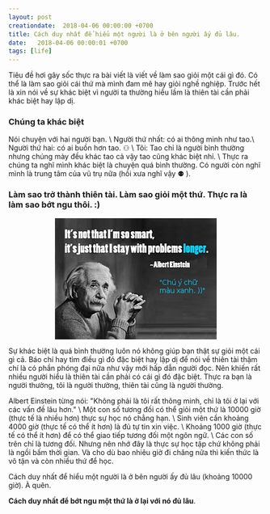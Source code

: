 ```yaml
---
layout: post
creationdate:  2018-04-06 00:00:00 +0700
title: Cách duy nhất để hiểu một người là ở bên người ấy đủ lâu.
date:   2018-04-06 00:00:01 +0700
tags: [life]
---
```

Tiêu đề hơi gây sốc thực ra bài viết là viết về làm sao giỏi một cái gì đó. Có thể là làm sao giỏi cái thứ mà mình đam mê hay giỏi nghề nghiệp. Trước hết là xin nói về sự khác biệt vì người ta thường hiểu lầm là thiên tài cần phải khác biệt hay lập dị.

### Chúng ta khác biệt
Nói chuyện với hai người bạn. \\
Người thứ nhất: có ai thông minh như tao.\\
Người thứ hai: có ai buồn hơn tao.  &#9863;  \\
Tôi: Tao chỉ là người bình thường nhưng chúng mày đều khác tao cả vậy tao cũng khác biệt nhỉ. \\
Thực ra chúng ta nghĩ mình khác biệt là chuyện quá bình thường. Có người còn nghĩ mình là trung tâm của vũ trụ nữa (hồi xưa nghĩ vậy &#9865; ).

### Làm sao trở thành thiên tài. Làm sao giỏi một thứ. Thực ra là làm sao bớt ngu thôi. :)

<img style = "display: block; max-width: 100%; margin: auto;"  src="/assets/pictures/einstein-smart.png" alt="Einstein">

Sự khác biệt là quá bình thường luôn nó không giúp bạn thật sự giỏi một cái gì cả. Báo chí hay tìm điều gì đó đặc biệt hay lập dị để nói về thiên tài thậm chí là có phần phóng đại nữa như vậy mới hấp dẫn người đọc. Nên khiến rất nhiều người hiểu là thiên tài cần phải có cái gì đó đặc biệt. Thực ra bạn là người thường, tôi là người thường, thiên tài cũng là người thường.

Albert Einstein từng nói: "Không phải là tôi rất thông minh, chỉ là tôi ở lại với các vấn đề lâu hơn." \\
Một con số tương đối có thể giỏi một thứ là 10000 giờ (thực tế là nhiều hơn) thực sự học nó chẳng hạn. \\
Sinh viên cần khoảng 4000 giờ (thực tế có thể ít hơn) là đủ tự tin xin việc. \\
Khoảng 1000 giờ (thực tế có thể ít hơn) để có thể giao tiếp tương đối một ngôn ngữ. \\
Các con số trên chỉ là tương đối. Nhưng nên nhớ đây là thực sự học tập chứ không phải là ngồi bấm thời gian. Và cho dù bao nhiêu giờ đi chăng nữa thì kiến thức là vô tận và còn nhiều thứ để học.

Cách duy nhất để hiểu một người là ở bên người ấy đủ lâu (khoảng 10000 giờ). À quên.

**Cách duy nhất để bớt ngu một thứ là ở lại với nó đủ lâu**.